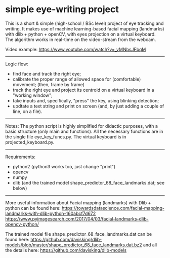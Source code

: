 # simple eye-writing project

This is a short & simple (high-school / BSc level) project of eye tracking and writing.
It makes use of machine learning-based facial mapping (landmarks) with dlib + python + openCV, with eyes projection on a virtual keyboard. 
The algorithm works in real-time on the video-stream from the webcam. 

Video example: https://www.youtube.com/watch?v=_vMNbsJFbqM

--------------------------------------------------------------------------------------------

Logic flow:
- find face and track the right eye;
- calibrate the proper range of allowed space for (comfortable) movement;
(then, frame by frame)
- track the right eye and project its centroid on a virtual keyboard in a "working window";
- take inputs and, specifically, "press" the key, using blinking detection;
- updtate a text string and print on screen (and, by just adding a couple of line, on a file).

--------------------------------------------------------------------------------------------

Notes:
The python script is highly simplified for didactic purposes, with a basic structure (only main and functions).
All the necessary functions are in the single file eye_key_funcs.py. The virtual keyboard is in projected_keyboard.py.

--------------------------------------------------------------------------------------------
Requirements: 
- python2 (python3 works too, just change "print")
- opencv
- numpy
- dlib (and the trained model shape_predictor_68_face_landmarks.dat; see below)
--------------------------------------------------------------------------------------------

More useful information about Facial mapping (landmarks) with Dlib + python can be found here:
https://towardsdatascience.com/facial-mapping-landmarks-with-dlib-python-160abcf7d672
https://www.pyimagesearch.com/2017/04/03/facial-landmarks-dlib-opencv-python/

The trained model file shape_predictor_68_face_landmarks.dat can be found here:
https://github.com/davisking/dlib-models/blob/master/shape_predictor_68_face_landmarks.dat.bz2
and all the details here:
https://github.com/davisking/dlib-models
